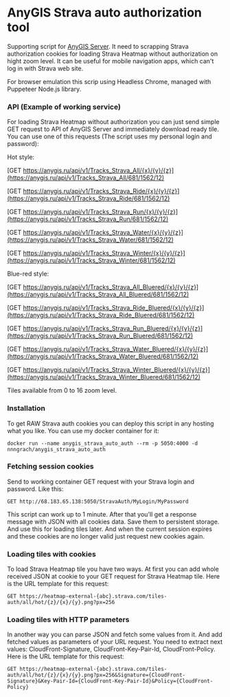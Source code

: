 # AnyGIS Strava auto authorization tool

Supporting script for [AnyGIS Server][00]. It need to scrapping Strava authorization cookies for loading Strava Heatmap without authorization on hight zoom level. It can be useful for mobile navigation apps, which can't log in with Strava web site. 

For browser emulation this scrip using Headless Chrome, managed with Puppeteer Node.js library.


### API (Example of working service)

For loading Strava Heatmap without authorization you can just send simple GET request to API of AnyGIS Server and immediately download ready tile. You can use one of this requests (The script uses my personal login and password):

Hot style:

[GET https://anygis.ru/api/v1/Tracks_Strava_All/{x}/{y}/{z}](https://anygis.ru/api/v1/Tracks_Strava_All/681/1562/12)

[GET https://anygis.ru/api/v1/Tracks_Strava_Ride/{x}/{y}/{z}](https://anygis.ru/api/v1/Tracks_Strava_Ride/681/1562/12)

[GET https://anygis.ru/api/v1/Tracks_Strava_Run/{x}/{y}/{z}](https://anygis.ru/api/v1/Tracks_Strava_Run/681/1562/12)

[GET https://anygis.ru/api/v1/Tracks_Strava_Water/{x}/{y}/{z}](https://anygis.ru/api/v1/Tracks_Strava_Water/681/1562/12)

[GET https://anygis.ru/api/v1/Tracks_Strava_Winter/{x}/{y}/{z}](https://anygis.ru/api/v1/Tracks_Strava_Winter/681/1562/12)


Blue-red style:

[GET https://anygis.ru/api/v1/Tracks_Strava_All_Bluered/{x}/{y}/{z}](https://anygis.ru/api/v1/Tracks_Strava_All_Bluered/681/1562/12)

[GET https://anygis.ru/api/v1/Tracks_Strava_Ride_Bluered/{x}/{y}/{z}](https://anygis.ru/api/v1/Tracks_Strava_Ride_Bluered/681/1562/12)

[GET https://anygis.ru/api/v1/Tracks_Strava_Run_Bluered/{x}/{y}/{z}](https://anygis.ru/api/v1/Tracks_Strava_Run_Bluered/681/1562/12)

[GET https://anygis.ru/api/v1/Tracks_Strava_Water_Bluered/{x}/{y}/{z}](https://anygis.ru/api/v1/Tracks_Strava_Water_Bluered/681/1562/12)

[GET https://anygis.ru/api/v1/Tracks_Strava_Winter_Bluered/{x}/{y}/{z}](https://anygis.ru/api/v1/Tracks_Strava_Winter_Bluered/681/1562/12)


Tiles available from 0 to 16 zoom level.



### Installation

To get RAW Strava auth cookies you can deploy this script in any hosting what you like. You can use my docker container for it:

`docker run --name anygis_strava_auto_auth --rm -p 5050:4000 -d nnngrach/anygis_strava_auto_auth`



### Fetching session cookies


Send to working container GET request with your Strava login and password. Like this:

`GET http://68.183.65.138:5050/StravaAuth/MyLogin/MyPassword`


This script can work up to 1 minute. After that you'll get a response message with JSON with all cookies data. Save them to persistent storage. And use this for loading tiles later. And when the current session expires and these cookies are no longer valid just request new cookies again.



### Loading tiles with cookies

To load Strava Heatmap tile you have two ways. At first you can add whole received JSON at cookie to your GET request for Strava Heatmap tile. Here is the URL template for this request:

`GET https://heatmap-external-{abc}.strava.com/tiles-auth/all/hot/{z}/{x}/{y}.png?px=256`


### Loading tiles with HTTP parameters

In another way you can parse JSON and fetch some values from it. And add fetched values as parameters of your URL request. You need to extract next values: CloudFront-Signature, CloudFront-Key-Pair-Id, CloudFront-Policy. Here is the URL template for this request:

`GET https://heatmap-external-{abc}.strava.com/tiles-auth/all/hot/{z}/{x}/{y}.png?px=256&Signature={CloudFront-Signature}&Key-Pair-Id={CloudFront-Key-Pair-Id}&Policy={CloudFront-Policy}`

[00]: https://github.com/nnngrach/AnyGIS_server